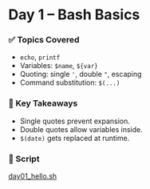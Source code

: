 # Day 1 – Bash Basics

### ✅ Topics Covered
- `echo`, `printf`
- Variables: `$name`, `${var}`
- Quoting: single `'`, double `"`, escaping
- Command substitution: `$(...)`

### 🧠 Key Takeaways
- Single quotes prevent expansion.
- Double quotes allow variables inside.
- `$(date)` gets replaced at runtime.

### 🔗 Script
[day01_hello.sh](./day01_hello.sh)
